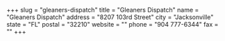 +++
slug = "gleaners-dispatch"
title = "Gleaners Dispatch"
name = "Gleaners Dispatch"
address = "8207 103rd Street"
city = "Jacksonville"
state = "FL"
postal = "32210"
website = ""
phone = "904 777-6344"
fax = ""
+++
